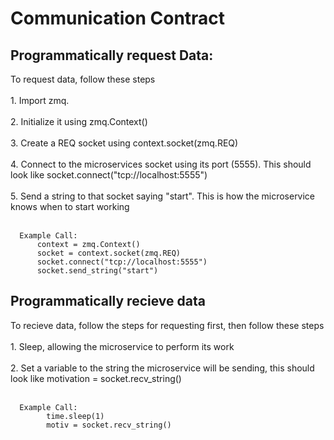 <h1>Communication Contract</h1>
<h2>Programmatically request Data:</h2>
      To request data, follow these steps<br><br>
      1. Import zmq. <br><br>
      2. Initialize it using zmq.Context()<br><br>
      3. Create a REQ socket using context.socket(zmq.REQ)<br><br>
      4. Connect to the microservices socket using its port (5555). This should look like socket.connect("tcp://localhost:5555")<br><br>
      5. Send a string to that socket saying "start". This is how the microservice knows when to start working<br><br>
      
      Example Call:
          context = zmq.Context()
          socket = context.socket(zmq.REQ)
          socket.connect("tcp://localhost:5555")
          socket.send_string("start")

<h2>Programmatically recieve data</h2>
      To recieve data, follow the steps for requesting first, then follow these steps<br><br>
      1. Sleep, allowing the microservice to perform its work<br><br>
      2. Set a variable to the string the microservice will be sending, this should look like motivation = socket.recv_string()<br><br>

      Example Call:
            time.sleep(1)
            motiv = socket.recv_string()
